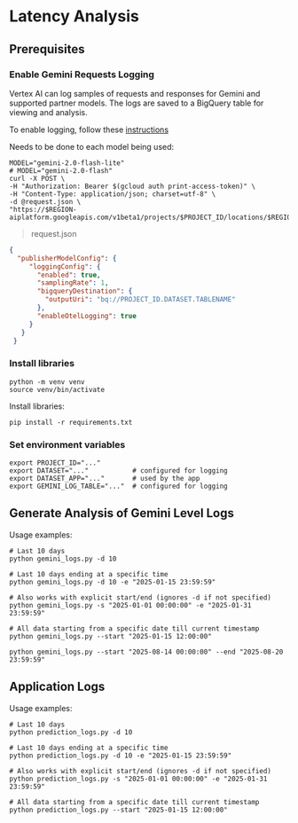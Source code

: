 # Latency Analysis

## Prerequisites

### Enable Gemini Requests Logging
Vertex AI can log samples of requests and responses for Gemini and supported partner models.
The logs are saved to a BigQuery table for viewing and analysis.

To enable logging, follow these [instructions](https://cloud.google.com/vertex-ai/generative-ai/docs/multimodal/request-response-logging)


Needs to be done to each model being used:
```shell
MODEL="gemini-2.0-flash-lite"
# MODEL="gemini-2.0-flash"
curl -X POST \
-H "Authorization: Bearer $(gcloud auth print-access-token)" \
-H "Content-Type: application/json; charset=utf-8" \
-d @request.json \
"https://$REGION-aiplatform.googleapis.com/v1beta1/projects/$PROJECT_ID/locations/$REGION/publishers/google/models/$MODEL:setPublisherModelConfig"
```

> request.json
```json
{
  "publisherModelConfig": {
     "loggingConfig": {
       "enabled": true,
       "samplingRate": 1,
       "bigqueryDestination": {
         "outputUri": "bq://PROJECT_ID.DATASET.TABLENAME"
       },
       "enableOtelLogging": true
     }
   }
 }
```

### Install libraries

```shell
python -m venv venv
source venv/bin/activate
```

Install libraries:

```shell
pip install -r requirements.txt
```

### Set environment variables
```shell
export PROJECT_ID="..."
export DATASET="..."           # configured for logging
export DATASET_APP="..."       # used by the app
export GEMINI_LOG_TABLE="..."  # configured for logging
```

## Generate Analysis of Gemini Level Logs

Usage examples:
```shell
# Last 10 days 
python gemini_logs.py -d 10

# Last 10 days ending at a specific time
python gemini_logs.py -d 10 -e "2025-01-15 23:59:59"

# Also works with explicit start/end (ignores -d if not specified)
python gemini_logs.py -s "2025-01-01 00:00:00" -e "2025-01-31 23:59:59"

# All data starting from a specific date till current timestamp
python gemini_logs.py --start "2025-01-15 12:00:00"
```


```shell
python gemini_logs.py --start "2025-08-14 00:00:00" --end "2025-08-20 23:59:59"
```

## Application Logs

Usage examples:
```shell
# Last 10 days 
python prediction_logs.py -d 10

# Last 10 days ending at a specific time
python prediction_logs.py -d 10 -e "2025-01-15 23:59:59"

# Also works with explicit start/end (ignores -d if not specified)
python prediction_logs.py -s "2025-01-01 00:00:00" -e "2025-01-31 23:59:59"

# All data starting from a specific date till current timestamp
python prediction_logs.py --start "2025-01-15 12:00:00"
```



